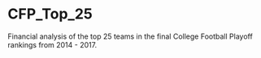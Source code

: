 # CFP_Top_25
Financial analysis of the top 25 teams in the final College Football Playoff rankings from 2014 - 2017.
